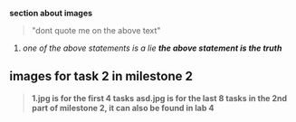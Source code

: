 **section about images**
> "dont quote me on the above text"
1. *one of the above statements is a lie*
***the above statement is the truth***

## images for task 2 in milestone 2

> **1.jpg is for the first 4 tasks**
> **asd.jpg is for the last 8 tasks in the 2nd part of milestone 2, it can also be found in lab 4**